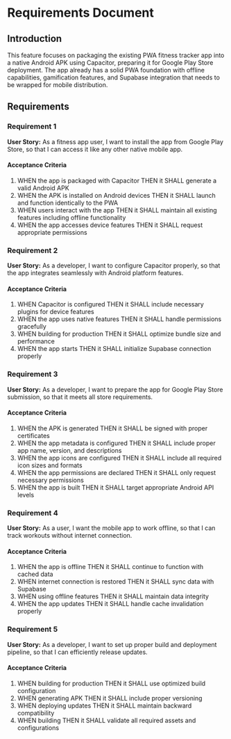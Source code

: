 # Requirements Document

## Introduction

This feature focuses on packaging the existing PWA fitness tracker app into a native Android APK using Capacitor, preparing it for Google Play Store deployment. The app already has a solid PWA foundation with offline capabilities, gamification features, and Supabase integration that needs to be wrapped for mobile distribution.

## Requirements

### Requirement 1

**User Story:** As a fitness app user, I want to install the app from Google Play Store, so that I can access it like any other native mobile app.

#### Acceptance Criteria

1. WHEN the app is packaged with Capacitor THEN it SHALL generate a valid Android APK
2. WHEN the APK is installed on Android devices THEN it SHALL launch and function identically to the PWA
3. WHEN users interact with the app THEN it SHALL maintain all existing features including offline functionality
4. WHEN the app accesses device features THEN it SHALL request appropriate permissions

### Requirement 2

**User Story:** As a developer, I want to configure Capacitor properly, so that the app integrates seamlessly with Android platform features.

#### Acceptance Criteria

1. WHEN Capacitor is configured THEN it SHALL include necessary plugins for device features
2. WHEN the app uses native features THEN it SHALL handle permissions gracefully
3. WHEN building for production THEN it SHALL optimize bundle size and performance
4. WHEN the app starts THEN it SHALL initialize Supabase connection properly

### Requirement 3

**User Story:** As a developer, I want to prepare the app for Google Play Store submission, so that it meets all store requirements.

#### Acceptance Criteria

1. WHEN the APK is generated THEN it SHALL be signed with proper certificates
2. WHEN the app metadata is configured THEN it SHALL include proper app name, version, and descriptions
3. WHEN the app icons are configured THEN it SHALL include all required icon sizes and formats
4. WHEN the app permissions are declared THEN it SHALL only request necessary permissions
5. WHEN the app is built THEN it SHALL target appropriate Android API levels

### Requirement 4

**User Story:** As a user, I want the mobile app to work offline, so that I can track workouts without internet connection.

#### Acceptance Criteria

1. WHEN the app is offline THEN it SHALL continue to function with cached data
2. WHEN internet connection is restored THEN it SHALL sync data with Supabase
3. WHEN using offline features THEN it SHALL maintain data integrity
4. WHEN the app updates THEN it SHALL handle cache invalidation properly

### Requirement 5

**User Story:** As a developer, I want to set up proper build and deployment pipeline, so that I can efficiently release updates.

#### Acceptance Criteria

1. WHEN building for production THEN it SHALL use optimized build configuration
2. WHEN generating APK THEN it SHALL include proper versioning
3. WHEN deploying updates THEN it SHALL maintain backward compatibility
4. WHEN building THEN it SHALL validate all required assets and configurations